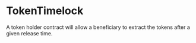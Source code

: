 # TokenTimelock
A token holder contract will allow a beneficiary to extract the tokens after a given release time.
